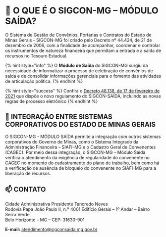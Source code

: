 # 🤔 O QUE É O SIGCON-MG – MÓDULO SAÍDA?

O Sistema de Gestão de Convênios, Portarias e Contratos do Estado de Minas Gerais - SIGCON-MG foi criado pelo Decreto nº 44.424, de 21 de dezembro de 2006, com a finalidade de acompanhar, coordenar e controlar os instrumentos de natureza financeira que permitam a entrada e a saída de recursos no Tesouro Estadual.

{% hint style="info" %}
O **Módulo de Saída** do SIGCON-MG surgiu da necessidade de informatizar o processo de celebração de convênios de saída e de consolidar informações gerenciais para o fomento das atividades de articulação política.
{% endhint %}

{% hint style="success" %}
Confira o [Decreto 48.138, de 17 de fevereiro de 2021](https://www.almg.gov.br/consulte/legislacao/completa/completa.html?tipo=DEC&num=48138&comp=&ano=2021) que dispõe o novo regulamento do SIGCON-SAÍDA, incluindo as novas regras de processo eletrônico
{% endhint %}

## 🔄 INTEGRAÇÃO ENTRE SISTEMAS CORPORATIVOS DO ESTADO DE MINAS GERAIS

O SIGCON-MG - MÓDULO SAÍDA permite a integração com outros sistemas corporativos do Governo de Minas, como o Sistema Integrado da Administração Financeira – SIAFI-MG e o Cadastro Geral de Convenentes \(CAGEC\). Por meio dessa integração, o SIGCON-MG – Módulo Saída verifica o atendimento da exigência de regularidade do convenente no CAGEC no momento do cadastramento do plano de trabalho, bem como há a verificação de ausência de bloqueio do convenente no SIAFI-MG para a liberação de recursos.

## 📫 CONTATO

Cidade Administrativa Presidente Tancredo Neves  
Rodovia Papa João Paulo II, n.º 4001 Edifício Gerais – 1º Andar – Bairro Serra Verde  
Belo Horizonte – MG – CEP: 31630-901

**E-mail:** [atendimento@sigconsaida.mg.gov.br](mailto:%20atendimento@sigconsaida.mg.gov.br) 

